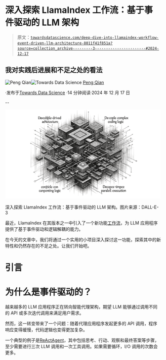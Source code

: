 # 深入探索 LlamaIndex 工作流：基于事件驱动的 LLM 架构

> 原文：[`towardsdatascience.com/deep-dive-into-llamaindex-workflow-event-driven-llm-architecture-8011f41f851a?source=collection_archive---------3-----------------------#2024-12-17`](https://towardsdatascience.com/deep-dive-into-llamaindex-workflow-event-driven-llm-architecture-8011f41f851a?source=collection_archive---------3-----------------------#2024-12-17)

## 我对实践后进展和不足之处的看法

[](https://qtalen.medium.com/?source=post_page---byline--8011f41f851a--------------------------------)![Peng Qian](https://qtalen.medium.com/?source=post_page---byline--8011f41f851a--------------------------------)[](https://towardsdatascience.com/?source=post_page---byline--8011f41f851a--------------------------------)![Towards Data Science](https://towardsdatascience.com/?source=post_page---byline--8011f41f851a--------------------------------) [Peng Qian](https://qtalen.medium.com/?source=post_page---byline--8011f41f851a--------------------------------)

·发布于[Towards Data Science](https://towardsdatascience.com/?source=post_page---byline--8011f41f851a--------------------------------) ·14 分钟阅读·2024 年 12 月 17 日

--

![](img/2acca4fc881e01dadd750e32e0903d01.png)

深入探索 LlamaIndex 工作流：基于事件驱动的 LLM 架构。图片来源：DALL-E-3

最近，LlamaIndex 在其版本之一中引入了一个新功能[工作流](https://docs.llamaindex.ai/en/stable/understanding/workflows/)，为 LLM 应用程序提供了基于事件驱动和逻辑解耦的能力。

在今天的文章中，我们将通过一个实用的小项目深入探讨这一功能，探索其中的新特性和仍然存在的不足之处。让我们开始吧。

# 引言

# 为什么是事件驱动的？

越来越多的 LLM 应用程序正在转向智能代理架构，期望 LLM 能够通过调用不同的 API 或多次迭代调用来满足用户需求。

然而，这一转变带来了一个问题：随着代理应用程序发起更多的 API 调用，程序响应变得缓慢，代码逻辑也变得更加复杂。

一个典型的例子是[ReActAgent](https://docs.llamaindex.ai/en/stable/api_reference/agent/react/#llama_index.core.agent.react.ReActAgent)，其中包括思考、行动、观察和最终答案等步骤，至少需要进行三次 LLM 调用和一次工具调用。如果需要循环，I/O 调用的次数会更多。
